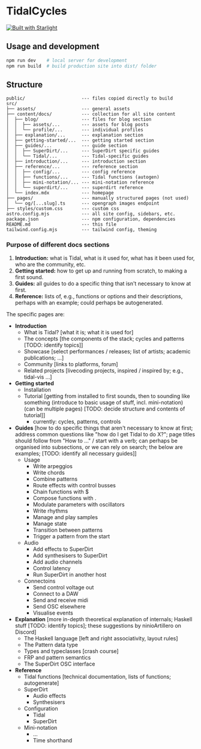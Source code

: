 # TidalCycles

[![Built with Starlight](https://astro.badg.es/v2/built-with-starlight/tiny.svg)](https://starlight.astro.build)

## Usage and development

```bash
npm run dev    # local server for development
npm run build  # build production site into dist/ folder
```




## Structure

```
public/                     --- files copied directly to build
src/
├── assets/                 --- general assets
├── content/docs/           --- collection for all site content
│  ├── blog/                --- files for blog section
│  │  ├── assets/...        --- assets for blog posts
│  │  └── profile/...       --- individual profiles
│  ├── explanation/...      --- explanation section
│  ├── getting-started/...  --- getting started section
│  ├── guides/...           --- guide section
│  │  ├── SuperDirt/...     --- SuperDirt specific guides
│  │  └── Tidal/...         --- Tidal-specific guides
│  ├── introduction/...     --- introduction section
│  ├── reference/...        --- reference section
│  │  ├── config/...        --- config reference
│  │  ├── functions/...     --- Tidal functions (autogen)
│  │  ├── mini-notation/... --- mini-notation reference
│  │  └── superdirt/...     --- superdirt reference
│  └── index.mdx            --- homepage
├── pages/                  --- manually structured pages (not used)
│  └── og/[...slug].ts      --- opengraph images endpoint
├── styles/custom.css       --- custom css
astro.config.mjs            --- all site config, sidebars, etc.
package.json                --- npm configuration, dependencies
README.md                   --- this file
tailwind.config.mjs         --- tailwind config, theming
```

### Purpose of different docs sections

1. **Introduction:** what is Tidal, what is it used for, what has it been used for, who are the community, etc.
2. **Getting started:** how to get up and running from scratch, to making a first sound.
3. **Guides:** all guides to do a specific thing that isn't necessary to know at first.
4. **Reference:** lists of, e.g., functions or options and their descriptions, perhaps with an example; could perhaps be autogenerated.

The specific pages are:

- **Introduction**
  - What is Tidal? [what it is; what it is used for]
  - The concepts [the components of the stack; cycles and patterns [TODO: identify topics]]
  - Showcase [select performances / releases; list of artists; academic publications; ...]
  - Community [links to platforms, forum]
  - Related projects [livecoding projects, inspired / inspired by; e.g., tidal-vis ...]
- **Getting started**
  - Installation
  - Tutorial [getting from installed to first sounds, then to sounding like something (introduce to basic usage of stuff, incl. mini-notation) (can be multiple pages) [TODO: decide structure and contents of tutorial]]
    - currently: cycles, patterns, controls
- **Guides** [how to do specific things that aren't necessary to know at first; address common questions like "how do I get Tidal to do X?"; page titles should follow from "How to ..." / start with a verb; can perhaps be organised into subsections, or we can rely on search; the below are examples; [TODO: identify all necessary guides]]
  - Usage
    - Write arpeggios
    - Write chords
    - Combine patterns
    - Route effects with control busses
    - Chain functions with $
    - Compose functions with .
    - Modulate parameters with oscillators
    - Write rhythms
    - Manage and play samples
    - Manage state
    - Transition between patterns
    - Trigger a pattern from the start
  - Audio
    - Add effects to SuperDirt
    - Add synthesisers to SuperDirt
    - Add audio channels
    - Control latency
    - Run SuperDirt in another host
  - Connectoins
    - Send control voltage out
    - Connect to a DAW
    - Send and receive midi
    - Send OSC elsewhere
    - Visualise events
- **Explanation** [more in-depth theoretical explanation of internals; Haskell stuff [TODO: identify topics]; these suggestions by ninioArtillero on Discord]
  - The Haskell language [left and right associativity, layout rules]
  - The Pattern data type
  - Types and typeclasses [crash course]
  - FRP and pattern semantics
  - The SuperDirt OSC interface
- **Reference**
  - Tidal functions [technical documentation, lists of functions; autogenerate]
  - SuperDirt
    - Audio effects
    - Synthesisers
  - Configuration
    - Tidal
    - SuperDirt
  - Mini-notation
    - ...
    - Time shorthand
